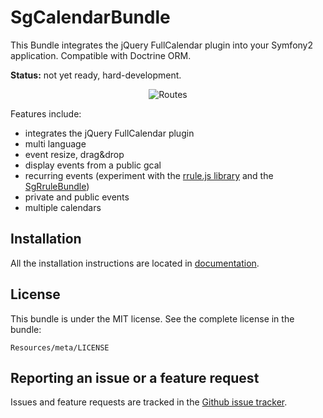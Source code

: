 # SgCalendarBundle

This Bundle integrates the jQuery FullCalendar plugin into your Symfony2 application. Compatible with Doctrine ORM.

**Status:** not yet ready, hard-development.

<div style="text-align:center"><img alt="Routes" src="https://github.com/stwe/CalendarBundle/raw/master/Resources/doc/screen.jpg"></div>

Features include:
- integrates the jQuery FullCalendar plugin
- multi language
- event resize, drag&drop
- display events from a public gcal
- recurring events (experiment with the [rrule.js library](https://github.com/jkbr/rrule) and the [SgRruleBundle](https://github.com/stwe/RruleBundle))
- private and public events
- multiple calendars

## Installation

All the installation instructions are located in [documentation](https://github.com/stwe/CalendarBundle/blob/master/Resources/doc/index.md).

## License

This bundle is under the MIT license. See the complete license in the bundle:

    Resources/meta/LICENSE

## Reporting an issue or a feature request

Issues and feature requests are tracked in the [Github issue tracker](https://github.com/stwe/CalendarBundle/issues).